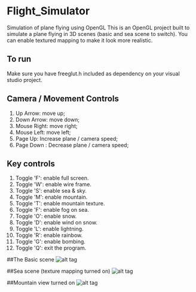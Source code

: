 # Flight_Simulator
Simulation of plane flying using OpenGL
This is an OpenGL project built to simulate a plane flying in 3D scenes (basic and 
sea scene to switch). You can enable textured mapping to make it look more realistic. 

## To run
Make sure you have freeglut.h included as dependency on your visual studio project.

## Camera / Movement Controls
1. Up Arrow:    move up;
2. Down Arrow:  move down;
3. Mouse Right: move right;
4. Mouse Left:  move left;
5. Page Up:     Increase plane / camera speed;
6. Page Down :  Decrease plane / camera speed;

## Key controls
1. Toggle 'F': enable full screen.
2. Toggle 'W': enable wire frame.
3. Toggle 'S': enable sea & sky.
4. Toggle 'M': enable mountain. 
5. Toggle 'T': enable mountain texture. 
6. Toggle 'F': enable fog on sea. 
7. Toggle 'O': enable snow. 
8. Toggle 'D': enable wind on snow. 
9. Toggle 'L': enable lightning.
10. Toggle 'R': enable rainbow.
11. Toggle 'G': enable bombing.
12. Toggle 'Q': exit the program.

##The Basic scene
![alt tag](http://res.cloudinary.com/zihaow/image/upload/v1481069938/1_ry0bny.png)

##Sea scene (texture mapping turned on)
![alt tag](http://res.cloudinary.com/zihaow/image/upload/v1481069939/2_ln2iuo.png)

##Mountain view turned on
![alt tag](http://res.cloudinary.com/zihaow/image/upload/v1481069939/3_uspw2l.png)

